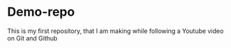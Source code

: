 # Demo-repo
This is my first repository, that I am making while following a Youtube video on Git and Github





